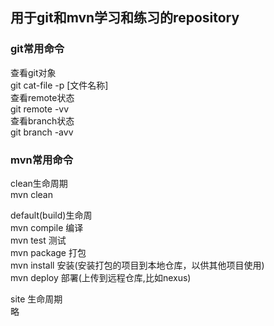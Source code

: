 ## 用于git和mvn学习和练习的repository

### git常用命令
查看git对象  
git cat-file -p [文件名称]  
查看remote状态  
git remote -vv  
查看branch状态  
git branch -avv	 

### mvn常用命令
clean生命周期  
mvn clean  

default(build)生命周  
mvn compile  编译  
mvn test  测试  
mvn package  打包  
mvn install  安装(安装打包的项目到本地仓库，以供其他项目使用)  
mvn deploy  部署(上传到远程仓库,比如nexus)  

site 生命周期  
略  

